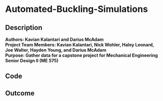 # Automated-Buckling-Simulations

## Description
**Authors: Kavian Kalantari and Darius McAdam**  
**Project Team Members: Kavian Kalantari, Nick Wohler, Haley Leonard, Joe Walter, Hayden Young, and Darius McAdam**  
**Purpose: Gather data for a capstone project for Mechanical Engineering Senior Design II (ME 575)**  


## Code

## Outcome
